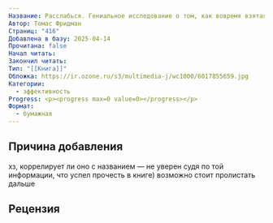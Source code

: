 ```yaml
---
Название: Расслабься. Гениальное исследование о том, как вовремя взятая пауза в разы увеличивает ваши результаты
Автор: Томас Фридман
Страниц: "416"
Добавлена в базу: 2025-04-14
Прочитана: false
Начал читать: 
Закончил читать: 
Тип: "[[Книга]]"
Обложка: https://ir.ozone.ru/s3/multimedia-j/wc1000/6017855659.jpg
Категории:
  - эффективность
Progress: <p><progress max=0 value=0></progress></p>
Формат:
  - бумажная
---
```

## Причина добавления

хз, коррелирует ли оно с названием — не уверен судя по той информации, что успел прочесть в книге) возможно стоит пролистать дальше

## Рецензия
